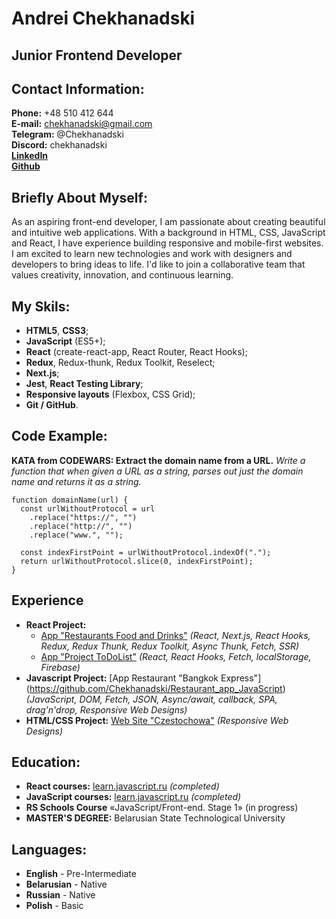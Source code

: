 # Andrei Chekhanadski

## Junior Frontend Developer

## Contact Information:

**Phone:** +48 510 412 644\
**E-mail:** chekhanadski@gmail.com\
**Telegram:** @Chekhanadski\
**Discord:** chekhanadski\
[**LinkedIn**](https://www.linkedin.com/in/chekhanadski/)\
[**Github**](https://github.com/Chekhanadski)

## Briefly About Myself:

As an aspiring front-end developer, I am passionate about creating beautiful and intuitive web applications. With a background in HTML, CSS, JavaScript and React, I have experience building responsive and mobile-first websites. I am excited to learn new technologies and work with designers and developers to bring ideas to life. I'd like to join a collaborative team that values creativity, innovation, and continuous learning.

## My Skils:

- **HTML5**, **CSS3**;
- **JavaScript** (ES5+);
- **React** (create-react-app, React Router, React Hooks);
- **Redux**, Redux-thunk, Redux Toolkit, Reselect;
- **Next.js**;
- **Jest**, **React Testing Library**;
- **Responsive layouts** (Flexbox, CSS Grid);
- **Git / GitHub**.

## Code Example:

**KATA from CODEWARS: Extract the domain name from a URL.** _Write a function that when given a URL as a string, parses out just the domain name and returns it as a string._

```
function domainName(url) {
  const urlWithoutProtocol = url
    .replace("https://", "")
    .replace("http://", "")
    .replace("www.", "");

  const indexFirstPoint = urlWithoutProtocol.indexOf(".");
  return urlWithoutProtocol.slice(0, indexFirstPoint);
}
```

## Experience

- **React Project:**
  - [App "Restaurants Food and Drinks"](https://github.com/Chekhanadski/Delivery_app_react) _(React, Next.js, React Hooks, Redux, Redux Thunk, Redux Toolkit, Async Thunk, Fetch, SSR)_
  - [App "Project ToDoList"](https://github.com/Chekhanadski/Project_ToDoList) _(React, React Hooks, Fetch, localStorage, Firebase)_
- **Javascript Project:** [App Restaurant "Bangkok Express"] (https://github.com/Chekhanadski/Restaurant_app_JavaScript) _(JavaScript, DOM, Fetch, JSON, Async/await, callback, SPA, drag'n'drop, Responsive Web Designs)_
- **HTML/CSS Project:** [Web Site "Czestochowa"](https://github.com/Chekhanadski/Czestochowa_website_HTML-CSS) _(Responsive Web Designs)_

## Education:

- **React courses:** [learn.javascript.ru](https://learn.javascript.ru/courses/jsbasic) _(completed)_
- **JavaScript courses:** [learn.javascript.ru](https://learn.javascript.ru/courses/jsbasic) _(completed)_
- **RS Schools Course** «JavaScript/Front-end. Stage 1» (in progress)
- **MASTER'S DEGREE:** Belarusian State Technological University

## Languages:

- **English** - Pre-Intermediate
- **Belarusian** - Native
- **Russian** - Native
- **Polish** - Basic
